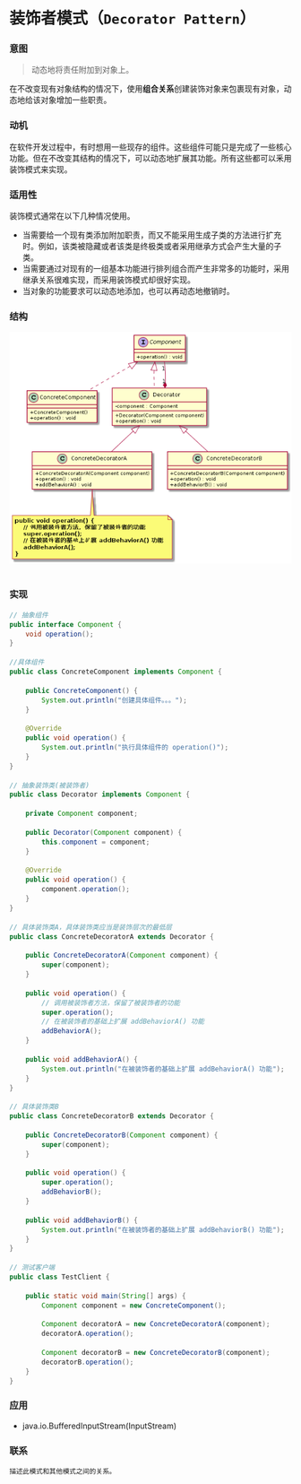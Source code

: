 装饰者模式（`Decorator Pattern`）
====================
### **意图**
> 动态地将责任附加到对象上。

在不改变现有对象结构的情况下，使用**组合关系**创建装饰对象来包裹现有对象，动态地给该对象增加一些职责。

### **动机**
在软件开发过程中，有时想用一些现存的组件。这些组件可能只是完成了一些核心功能。但在不改变其结构的情况下，可以动态地扩展其功能。所有这些都可以釆用装饰模式来实现。

### **适用性**
装饰模式通常在以下几种情况使用。
- 当需要给一个现有类添加附加职责，而又不能采用生成子类的方法进行扩充时。例如，该类被隐藏或者该类是终极类或者采用继承方式会产生大量的子类。
- 当需要通过对现有的一组基本功能进行排列组合而产生非常多的功能时，采用继承关系很难实现，而采用装饰模式却很好实现。
- 当对象的功能要求可以动态地添加，也可以再动态地撤销时。

### **结构**
<div align="center"> <img src="images/24.decorator.png" width="520px"> </div><br>

### **实现**
```java
// 抽象组件
public interface Component {
	void operation();
}

//具体组件
public class ConcreteComponent implements Component {

	public ConcreteComponent() {
		System.out.println("创建具体组件。。。");
	}

	@Override
	public void operation() {
		System.out.println("执行具体组件的 operation()");
	}
}

// 抽象装饰类(被装饰者)
public class Decorator implements Component {

	private Component component;

	public Decorator(Component component) {
		this.component = component;
	}

	@Override
	public void operation() {
		component.operation();
	}
}

// 具体装饰类A，具体装饰类应当是装饰层次的最低层
public class ConcreteDecoratorA extends Decorator {

	public ConcreteDecoratorA(Component component) {
		super(component);
	}

	public void operation() {
		// 调用被装饰者方法，保留了被装饰者的功能
		super.operation();
		// 在被装饰者的基础上扩展 addBehaviorA() 功能
		addBehaviorA();
	}

	public void addBehaviorA() {
		System.out.println("在被装饰者的基础上扩展 addBehaviorA() 功能");
	}
}

// 具体装饰类B
public class ConcreteDecoratorB extends Decorator {

	public ConcreteDecoratorB(Component component) {
		super(component);
	}

	public void operation() {
		super.operation();
		addBehaviorB();
	}

	public void addBehaviorB() {
		System.out.println("在被装饰者的基础上扩展 addBehaviorB() 功能");
	}
}

// 测试客户端
public class TestClient {

	public static void main(String[] args) {
		Component component = new ConcreteComponent();
		
		Component decoratorA = new ConcreteDecoratorA(component);
		decoratorA.operation();
		
		Component decoratorB = new ConcreteDecoratorB(component);
		decoratorB.operation();
	}
}
```
### **应用**
- java.io.BufferedInputStream(InputStream)

### **联系**
    描述此模式和其他模式之间的关系。

